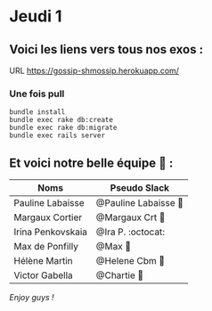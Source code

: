 # Jeudi 1 

## Voici les liens vers tous nos exos :

URL https://gossip-shmossip.herokuapp.com/

### Une fois pull
```
bundle install
bundle exec rake db:create
bundle exec rake db:migrate
bundle exec rails server
```

## Et voici notre belle équipe :frog: :

Noms | Pseudo Slack
------------ | -------------
Pauline Labaisse | @Pauline Labaisse :baby_chick:
Margaux Cortier | @Margaux Crt :penguin:
Irina Penkovskaia | @Ira P. :octocat:
Max de Ponfilly | @Max :tiger:
Hélène Martin | @Helene Cbm :panda_face:
Victor Gabella | @Chartie :bear:

*Enjoy guys !*
